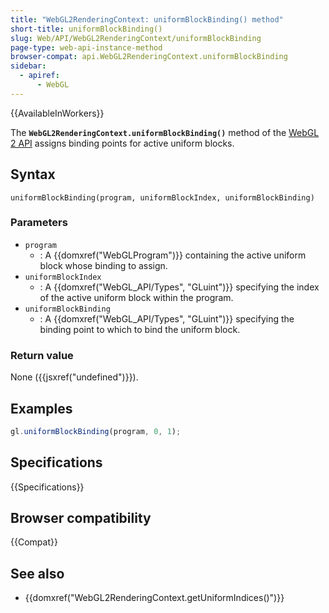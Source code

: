 ```yaml
---
title: "WebGL2RenderingContext: uniformBlockBinding() method"
short-title: uniformBlockBinding()
slug: Web/API/WebGL2RenderingContext/uniformBlockBinding
page-type: web-api-instance-method
browser-compat: api.WebGL2RenderingContext.uniformBlockBinding
sidebar:
  - apiref:
      - WebGL
---
```


{{AvailableInWorkers}}

The **`WebGL2RenderingContext.uniformBlockBinding()`** method
of the [WebGL 2 API](/en-US/docs/Web/API/WebGL_API) assigns binding points
for active uniform blocks.

## Syntax

```js-nolint
uniformBlockBinding(program, uniformBlockIndex, uniformBlockBinding)
```

### Parameters

- `program`
  - : A {{domxref("WebGLProgram")}} containing the active uniform block whose binding to
    assign.
- `uniformBlockIndex`
  - : A {{domxref("WebGL_API/Types", "GLuint")}} specifying the index of the active uniform block within the
    program.
- `uniformBlockBinding`
  - : A {{domxref("WebGL_API/Types", "GLuint")}} specifying the binding point to which to bind the uniform
    block.

### Return value

None ({{jsxref("undefined")}}).

## Examples

```js
gl.uniformBlockBinding(program, 0, 1);
```

## Specifications

{{Specifications}}

## Browser compatibility

{{Compat}}

## See also

- {{domxref("WebGL2RenderingContext.getUniformIndices()")}}
